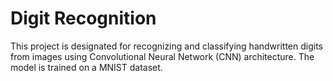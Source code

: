 # Digit Recognition
This project is designated for recognizing and classifying handwritten digits from images using Convolutional Neural Network (CNN)
architecture. The model is trained on a MNIST dataset.
